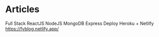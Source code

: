 # Articles
Full Stack
ReactJS
NodeJS 
MongoDB
Express
Deploy Heroku + Netlify
https://fvblog.netlify.app/
